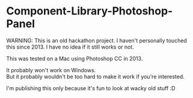 # Component-Library-Photoshop-Panel

WARNING: This is an old hackathon project. I haven't personally touched this since 2013. I have no idea if it still works or not.

This was tested on a Mac using Photoshop CC in 2013.

It probably won't work on Windows.  
But it probably wouldn't be too hard to make it work if you're interested.

I'm publishing this only because it's fun to look at wacky old stuff :D
